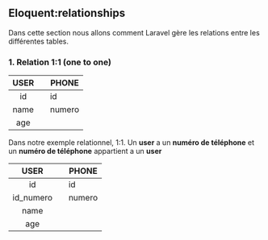 ## Eloquent:relationships

Dans cette section nous allons comment Laravel gère les relations entre les différentes tables.

### 1. Relation 1:1 (one to one)

|  USER | | PHONE |
|:-----:|-|------ |
|id     | |id     |
|name   | |numero |
|age    | |       |


Dans notre exemple relationnel, 1:1. Un **user** a un **numéro de téléphone** et un **numéro de téléphone** appartient a un **user**

|    USER  | | PHONE |
|:--------:|-|------ |
|id        | |id     |
|id_numero | |numero |
|name      | |       |
|age       | |       |